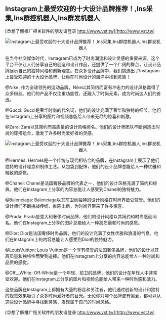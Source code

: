## **Instagram上最受欢迎的十大设计品牌推荐！,Ins采集,Ins群控机器人,Ins群发机器人**

[😍想了解推广相关软件的朋友请登录 http://www.vst.tw](http://www.vst.tw)

 <center><img src="https://vst.tw/MP4/tuiguang/png/4.png" alt="Instagram上最受欢迎的十大设计品牌推荐！,Ins采集,Ins群控机器人,Ins群发机器人"></center>

在当今社交媒体时代，Instagram已成为了时尚潮流和设计灵感的重要来源。这个平台不仅让人们分享自己的创造和设计作品，还提供了一个广阔的舞台，让设计品牌展示自己的独特风格和创新理念。在众多设计品牌中，我们挑选出了Instagram上最受欢迎的十大设计品牌，让你在时尚设计的海洋中找到灵感！

@Nike: 作为全球领先的运动品牌，Nike以其简约而富有冲击力的设计风格赢得了众多粉丝。他们的产品不仅注重功能性，还融入了时尚元素，成为时尚达人们的首选。

@Gucci: Gucci是奢华时尚的代名词，他们的设计充满了奢华和独特的细节。他们在Instagram上分享的图片和视频总能给人带来无尽的惊喜和刺激。

@Zara: Zara以其简约而高质量的设计风格闻名。他们的设计师团队不断创造出时尚的穿搭组合，激发了许多时尚爱好者的灵感。

 <center><img src="https://vst.tw/MP4/tuiguang/png/7.png" alt="Instagram上最受欢迎的十大设计品牌推荐！,Ins采集,Ins群控机器人,Ins群发机器人"></center>

@Hermes: Hermes是一个传统与现代相结合的品牌，在Instagram上展示了他们独特的设计理念和制作工艺。从包袋到配饰，他们的设计品牌总能给人一种优雅和精致的感觉。

@Chanel: Chanel是法国奢侈品牌的代表之一，他们的设计风格充满了简约和经典。他们在Instagram上分享的内容总能让人感受到Chanel的独特魅力。

@Balenciaga: Balenciaga以其前卫而独特的设计风格在时尚界备受赞誉。他们的设计师们不断挑战传统，推陈出新，为时尚界带来了许多惊喜。

@Prada: Prada是意大利奢侈时尚品牌，他们的设计风格以其简约和时尚感而闻名。他们在Instagram上分享的图片总能给人一种高质量和时尚的感觉。

@Dior: Dior是法国奢侈时尚品牌，他们的设计充满了女性优雅和浪漫的气息。他们在Instagram上的内容总能让人感受到Dior的独特魅力。

@LouisVuitton: Louis Vuitton是一个享有盛誉的法国奢侈品牌，他们的设计以其高质量和独特性而受到追捧。他们在Instagram上分享的内容总能给人一种时尚和品质的感觉。

@Off__White: Off-White是一个年轻、前卫的品牌，他们的设计在年轻人中非常受欢迎。他们在Instagram上分享的图片和视频总能给人带来一种时尚感和活力。

这些品牌在Instagram上都拥有大量的粉丝和关注者，他们通过创新的设计和独特的视觉效果吸引了众多时尚爱好者的目光。无论你对哪个品牌更有偏爱，都可以从这些设计品牌中寻找到灵感，发现属于自己的时尚风格。

[😍想了解推广相关软件的朋友请登录 http://www.vst.tw](http://www.vst.tw)



